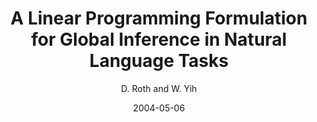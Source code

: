 ---
title: "A Linear Programming Formulation for Global Inference in Natural Language Tasks"
collection: publications
permalink: /publication/2004-05-06-0007
date: 2004-05-06
author: 'D. Roth and W. Yih'
venue: 'CoNLL-2004'
---